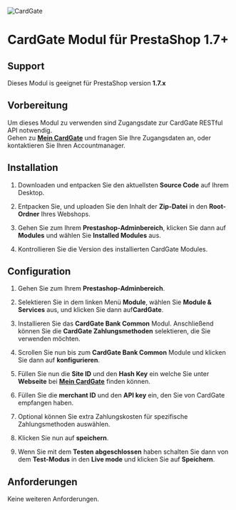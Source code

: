 ![CardGate](https://cdn.curopayments.net/thumb/200/logos/cardgate.png)

# CardGate Modul für PrestaShop 1.7+

## Support

Dieses Modul is geeignet für PrestaShop version **1.7.x**

## Vorbereitung

Um dieses Modul zu verwenden sind Zugangsdate zur CardGate RESTful API notwendig.  
Gehen zu [**Mein CardGate**](https://my.cardgate.com/) und fragen Sie Ihre Zugangsdaten an, oder kontaktieren Sie Ihren Accountmanager.

## Installation

1. Downloaden und entpacken Sie den aktuellsten **Source Code** auf Ihrem Desktop.

2. Entpacken Sie, und uploaden Sie den Inhalt der **Zip-Datei** in den **Root-Ordner** Ihres Webshops.  

3. Gehen Sie zum Ihrem **Prestashop-Adminbereich**, klicken Sie dann auf **Modules** und wählen Sie **Installed Modules** aus.

4. Kontrollieren Sie die Version des installierten CardGate Modules.

## Configuration

1. Gehen Sie zum Ihrem **Prestashop-Adminbereich**.

2. Selektieren Sie in dem linken Menü **Module**, wählen Sie **Module & Services** aus, und klicken Sie dann auf**CardGate**.

3. Installieren Sie das **CardGate Bank Common** Modul. Anschließend können Sie die **CardGate Zahlungsmethoden** selektieren, die Sie verwenden möchten.

4. Scrollen Sie nun bis zum **CardGate Bank Common** Module und klicken Sie dann auf **konfigurieren**.

5. Füllen Sie nun die **Site ID** und den **Hash Key** ein welche Sie unter **Webseite** bei [**Mein CardGate**](https://my.cardgate.com/) finden können. 

6. Füllen Sie die **merchant ID** und den **API key** ein, den Sie von CardGate empfangen haben.

5. Optional können Sie extra Zahlungskosten für spezifische Zahlungsmethoden auswählen.

6. Klicken Sie nun auf **speichern**.

7. Wenn Sie mit dem **Testen abgeschlossen** haben schalten Sie dann von  
   dem **Test-Modus** in den **Live mode** und klicken Sie auf **Speichern**.

## Anforderungen

Keine weiteren Anforderungen.
